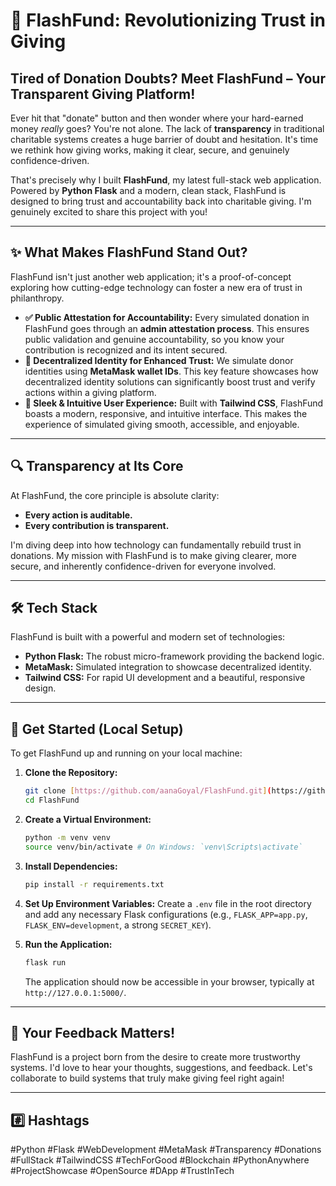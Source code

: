 # 🌟 FlashFund: Revolutionizing Trust in Giving

## Tired of Donation Doubts? Meet FlashFund – Your Transparent Giving Platform!

Ever hit that "donate" button and then wonder where your hard-earned money *really* goes? You're not alone. The lack of **transparency** in traditional charitable systems creates a huge barrier of doubt and hesitation. It's time we rethink how giving works, making it clear, secure, and genuinely confidence-driven.

That's precisely why I built **FlashFund**, my latest full-stack web application. Powered by **Python Flask** and a modern, clean stack, FlashFund is designed to bring trust and accountability back into charitable giving. I'm genuinely excited to share this project with you!

---

## ✨ What Makes FlashFund Stand Out?

FlashFund isn't just another web application; it's a proof-of-concept exploring how cutting-edge technology can foster a new era of trust in philanthropy.

* **✅ Public Attestation for Accountability:** Every simulated donation in FlashFund goes through an **admin attestation process**. This ensures public validation and genuine accountability, so you know your contribution is recognized and its intent secured.
* **🦊 Decentralized Identity for Enhanced Trust:** We simulate donor identities using **MetaMask wallet IDs**. This key feature showcases how decentralized identity solutions can significantly boost trust and verify actions within a giving platform.
* **🎨 Sleek & Intuitive User Experience:** Built with **Tailwind CSS**, FlashFund boasts a modern, responsive, and intuitive interface. This makes the experience of simulated giving smooth, accessible, and enjoyable.

---

## 🔍 Transparency at Its Core

At FlashFund, the core principle is absolute clarity:

* **Every action is auditable.**
* **Every contribution is transparent.**

I'm diving deep into how technology can fundamentally rebuild trust in donations. My mission with FlashFund is to make giving clearer, more secure, and inherently confidence-driven for everyone involved.

---

## 🛠️ Tech Stack

FlashFund is built with a powerful and modern set of technologies:

* **Python Flask:** The robust micro-framework providing the backend logic.
* **MetaMask:** Simulated integration to showcase decentralized identity.
* **Tailwind CSS:** For rapid UI development and a beautiful, responsive design.

---

## 🚀 Get Started (Local Setup)

To get FlashFund up and running on your local machine:

1.  **Clone the Repository:**
    ```bash
    git clone [https://github.com/aanaGoyal/FlashFund.git](https://github.com/aanaGoyal/FlashFund.git) 
    cd FlashFund
    ```
2.  **Create a Virtual Environment:**
    ```bash
    python -m venv venv
    source venv/bin/activate # On Windows: `venv\Scripts\activate`
    ```
3.  **Install Dependencies:**
    ```bash
    pip install -r requirements.txt
    ```
4.  **Set Up Environment Variables:**
    Create a `.env` file in the root directory and add any necessary Flask configurations (e.g., `FLASK_APP=app.py`, `FLASK_ENV=development`, a strong `SECRET_KEY`).

5.  **Run the Application:**
    ```bash
    flask run
    ```
    The application should now be accessible in your browser, typically at `http://127.0.0.1:5000/`.

---

## 💬 Your Feedback Matters!

FlashFund is a project born from the desire to create more trustworthy systems. I'd love to hear your thoughts, suggestions, and feedback. Let's collaborate to build systems that truly make giving feel right again!

---

## #️⃣ Hashtags

#Python #Flask #WebDevelopment #MetaMask #Transparency #Donations #FullStack #TailwindCSS #TechForGood #Blockchain #PythonAnywhere #ProjectShowcase #OpenSource #DApp #TrustInTech
